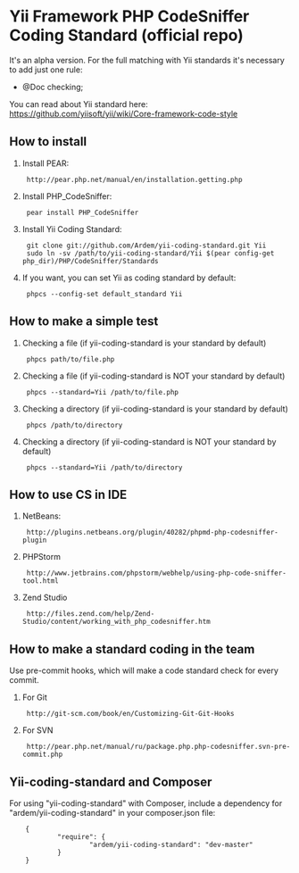 Yii Framework PHP CodeSniffer Coding Standard (official repo)
==============================================

It's an alpha version. For the full matching with Yii standards it's necessary to add just one rule:
- @Doc checking;

You can read about Yii standard here: https://github.com/yiisoft/yii/wiki/Core-framework-code-style

How to install
--------------

1. Install PEAR:

        http://pear.php.net/manual/en/installation.getting.php

2. Install PHP_CodeSniffer:

        pear install PHP_CodeSniffer

3. Install Yii Coding Standard:

        git clone git://github.com/Ardem/yii-coding-standard.git Yii
        sudo ln -sv /path/to/yii-coding-standard/Yii $(pear config-get php_dir)/PHP/CodeSniffer/Standards

4. If you want, you can set Yii as coding standard by default:

        phpcs --config-set default_standard Yii

How to make a simple test
-------------------------

1. Checking a file (if yii-coding-standard is your standard by default)

        phpcs path/to/file.php
        
2. Checking a file (if yii-coding-standard is NOT your standard by default)

        phpcs --standard=Yii /path/to/file.php
        
3. Checking a directory (if yii-coding-standard is your standard by default)

        phpcs /path/to/directory

4. Checking a directory (if yii-coding-standard is NOT your standard by default)

        phpcs --standard=Yii /path/to/directory
        
How to use CS in IDE
--------------------

1. NetBeans:

        http://plugins.netbeans.org/plugin/40282/phpmd-php-codesniffer-plugin

2. PHPStorm

        http://www.jetbrains.com/phpstorm/webhelp/using-php-code-sniffer-tool.html

3. Zend Studio

        http://files.zend.com/help/Zend-Studio/content/working_with_php_codesniffer.htm

How to make a standard coding in the team
-----------------------------------------

Use pre-commit hooks, which will make a code standard check for every commit.

1. For Git
        
        http://git-scm.com/book/en/Customizing-Git-Git-Hooks

2. For SVN

        http://pear.php.net/manual/ru/package.php.php-codesniffer.svn-pre-commit.php

Yii-coding-standard and Composer
--------------------------------

For using "yii-coding-standard" with Composer, include a dependency for "ardem/yii-coding-standard" in your composer.json file:

        {
                "require": {
                        "ardem/yii-coding-standard": "dev-master"
                }
        }
        
